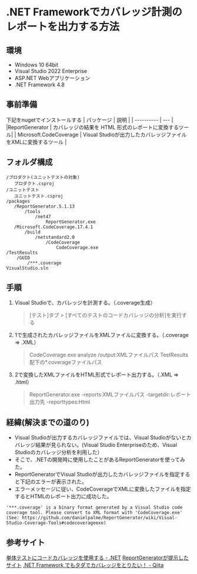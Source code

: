 # .NET Frameworkでカバレッジ計測のレポートを出力する方法

## 環境
+ Windows 10 64bit
+ Visual Studio 2022 Enterprise
+ ASP.NET Webアプリケーション
+ .NET Framework 4.8

## 事前準備
下記をnugetでインストールする
| パッケージ | 説明 |
| ---------- | --- |
|ReportGenerator | カバレッジの結果を HTML 形式のレポートに変換するツール|
| Microsoft.CodeCoverage | Visual Studioが出力したカバレッジファイルをXMLに変換するツール |

## フォルダ構成
```
/プロダクト(ユニットテストの対象)
   プロダクト.csproj
/ユニットテスト
   ユニットテスト.csproj
/packages
   /ReportGenerator.5.1.13
       /tools
           /net47
               ReportGenerator.exe
   /Microsoft.CodeCoverage.17.4.1
       /build
           /netstandard2.0
               /CodeCoverage
                   CodeCoverage.exe
/TestResults
    /GUID
        /***.coverage
VisualStudio.sln
```

## 手順
1. Visual Studioで、カバレッジを計測する。（.coverage生成）
   > [テスト]タブ > [すべてのテストのコードカバレッジの分析]を実行する
1. 1で生成されたカバレッジファイルをXMLファイルに変換する。（.coverage ⇒ .XML）
   > CodeCoverage.exe analyze /output:XMLファイルパス TestResults配下の*.coverageファイルパス
2. 2で変換したXMLファイルをHTML形式でレポート出力する。（.XML ⇒ .html）
   > ReportGenerator.exe -reports:XMLファイルパス -targetdir:レポート出力先 -reporttypes:Html

## 経緯(解決までの道のり)
+ Visual Studioが出力するカバレッジファイルでは、Visual Studioがないとカバレッジ結果が見られない。(Visual Studio Enterpriseのため、Visual Studioのカバレッジ分析を利用した）
+ そこで、.NETの開発時に使用したことがあるReportGeneratorを使ってみた。
+ ReportGeneratorでVisual Studioが出力したカバレッジファイルを指定すると下記のエラーが表示された。
+ エラーメッセージに従い、CodeCoverageでXMLに変換したファイルを指定するとHTMLのレポート出力に成功した。
```
'***.coverage' is a binary format generated by a Visual Studio code coverage tool. Please convert to XML format with 'CodeCoverage.exe' (See: https://github.com/danielpalme/ReportGenerator/wiki/Visual-Studio-Coverage-Tools#codecoverageexe)
```

## 参考サイト
[単体テストにコードカバレッジを使用する - .NET](https://learn.microsoft.com/ja-jp/dotnet/core/testing/unit-testing-code-coverage?tabs=windows)
[ReportGeneratorが提示したサイト](https://github.com/danielpalme/ReportGenerator/wiki/Visual-Studio-Coverage-Tools#codecoverageexe)
[.NET Framework でもタダでカバレッジをとりたい！ - Qiita](https://qiita.com/uttne/items/ad5bd3b2a1e41e1c2b52)
